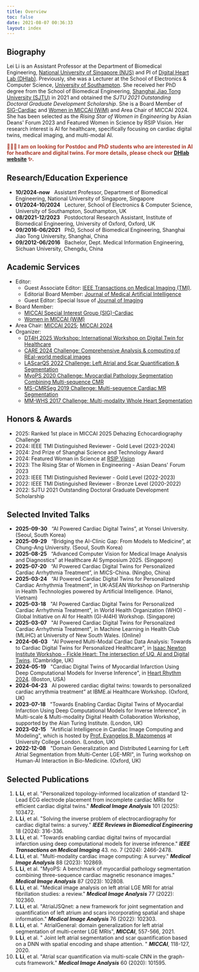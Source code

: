 ```yaml
---
title: Overview
toc: false
date: 2021-08-07 00:36:33
layout: index
---
```

## Biography

Lei Li is an Assistant Professor at the Department of Biomedical Engineering, [National University of Singapore (NUS)](https://cde.nus.edu.sg/bme/) and PI of [Digital Heart Lab (DHlab)](https://digitalheartlab.com/). Previously, she was a Lecturer at the School of Electronics & Computer Science, [University of Southampton](https://www.southampton.ac.uk/about/faculties-schools-departments/school-of-electronics-and-computer-science). She received her PhD degree from the School of Biomedical Engineering, [Shanghai Jiao Tong University (SJTU)](http://en.bme.sjtu.edu.cn/) in 2021 and obtained the *SJTU 2021 Outstanding Doctoral Graduate Development Scholarship*. She is a Board Member of [SIG-Cardiac](https://miccai.org/index.php/special-interest-groups/sig-cardiac/) and [Women in MICCAI (WiM)](https://miccai.org/index.php/about-miccai/women-in-miccai/) and Area Chair of MICCAI 2024. She has been selected as the *Rising Star of Women in Engineering* by Asian Deans' Forum 2023 and Featured Women in Science by RSIP Vision. Her research interest is AI for healthcare, specifically focusing on cardiac digital twins, medical imaging, and multi-modal AI.

<span style="color: #AB3A2A">**📢📢📢 I am on looking for Postdoc and PhD students who are interested in AI for heathcare and digital twins. For more details, please check our [DHlab website](https://digitalheartlab.com/joinus/) ✨.**  </span>

## Research/Education Experience

* **10/2024-now** &nbsp; Assistant Professor, Department of Biomedical Engineering, National University of Singapore, Singapore
* **01/2024-10/2024** &nbsp; Lecturer, School of Electronics & Computer Science, University of Southampton, Southampton, UK
* **08/2021-12/2023** &nbsp; Postdoctoral Research Assistant, Institute of Biomedical Engineering, University of Oxford, Oxford, UK
* **09/2016-06/2021** &nbsp; PhD, School of Biomedical Engineering, Shanghai Jiao Tong University, Shanghai, China
* **09/2012-06/2016** &nbsp; Bachelor, Dept. Medical Information Engineering, Sichuan University, Chengdu, China

## Academic Services

* Editor:
  * Guest Associate Editor: [IEEE Transactions on Medical Imaging (TMI)](https://ieeexplore.ieee.org/xpl/RecentIssue.jsp?punumber=42).
  * Editorial Board Member: [Journal of Medical Artificial Intelligence](https://jmai.amegroups.com/)
  * Guest Editor: Special Issue of [Journal of Imaging](https://www.mdpi.com/journal/jimaging/special_issues/2112PXP61G)
* Board Member:
  * [MICCAI Special Interest Group (SIG)-Cardiac](https://miccai.org/index.php/special-interest-groups/sig-cardiac/)
  * [Women in MICCAI (WiM)](http://www.miccai.org/about-miccai/women-in-miccai/)
* Area Chair: [MICCAI 2025](https://conferences.miccai.org/2025/en/); [MICCAI 2024](https://conferences.miccai.org/2024/en/)
* Organizer:
  * [DT4H 2025 Workshop: International Workshop on Digital Twin for Healthcare](https://digitaltwinforhealthcare.com)
  * [CARE 2024 Challenge: Comprehensive Analysis & computing of REal-world medical images](http://zmic.org.cn/care_2024/)
  * [LAScarQS 2022 Challenge: Left Atrial and Scar Quantification & Segmentation](https://zmiclab.github.io/projects/lascarqs22/)
  * [MyoPS 2020 Challenge: Myocardial Pathology Segmentation Combining Multi-sequence CMR](https://zmiclab.github.io/zxh/0/myops20/)
  * [MS-CMRSeg 2019 Challenge: Multi-sequence Cardiac MR Segmentation](https://zmiclab.github.io/zxh/0/mscmrseg19/)
  * [MM-WHS 2017 Challenge: Multi-modality Whole Heart Segmentation](https://zmiclab.github.io/zxh/0/mmwhs/)

## Honors & Awards

* 2025: Ranked 1st place in MICCAI 2025 Dehazing Echocardiography Challenge
* 2024: IEEE TMI Distinguished Reviewer - Gold Level (2023-2024)
* 2024: 2nd Prize of Shanghai Science and Technology Award
* 2024: Featured Woman in Science at [RSIP Vision](https://www.rsipvision.com/ComputerVisionNews-2024March/26/)
* 2023: The Rising Star of Women in Engineering - Asian Deans' Forum 2023
* 2023: IEEE TMI Distinguished Reviewer - Gold Level (2022-2023)
* 2022: IEEE TMI Distinguished Reviewer - Bronze Level (2020-2022)
* 2022: SJTU 2021 Outstanding Doctoral Graduate Development Scholarship

## Selected Invited Talks

* **2025-09-30** &nbsp; “AI Powered Cardiac Digital Twins”, at Yonsei University. (Seoul, South Korea)
* **2025-09-29** &nbsp; “Bridging the AI-Clinic Gap: From Models to Medicine”, at Chung-Ang University. (Seoul, South Korea)
* **2025-08-25** &nbsp; “Advanced Computer Vision for Medical Image Analysis and Diagnostics” at Healthcare AI Symposium 2025. (Singapore)
* **2025-07-20** &nbsp; “AI Powered Cardiac Digital Twins for Personalized Cardiac Arrhythmia Treatment”, in MICS-China. (Ningbo, China)
* **2025-03-24** &nbsp; “AI Powered Cardiac Digital Twins for Personalized Cardiac Arrhythmia Treatment”, in UK-ASEAN Workshop on Partnership in Health Technologies powered by Artificial Intelligence. (Hanoi, Vietnam)
* **2025-03-18** &nbsp; "AI Powered Cardiac Digital Twins for Personalized Cardiac Arrhythmia Treatment", in World Health Organization (WHO) - Global Initiative on AI for Health (GI-AI4H) Workshop. (Singapore)
* **2025-03-07** &nbsp; "AI Powered Cardiac Digital Twins for Personalized Cardiac Arrhythmia Treatment", in Machine Learning in Health Club (MLiHC) at University of New South Wales. (Online)
* **2024-06-03** &nbsp; "AI Powered Multi-Modal Cardiac Data Analysis: Towards to Cardiac Digital Twins for Personalized Healthcare", in [Isaac Newton Institute Workshop - Fickle Heart: The intersection of UQ, AI and Digital Twins](https://www.newton.ac.uk/event/fhtw02/). (Cambridge, UK)
* **2024-05-19** &nbsp; "Cardiac Digital Twins of Myocardial Infarction Using Deep Computational Models for Inverse Inference", in [Heart Rhythm 2024](https://heartrhythm.com/attend/heart-rhythm-2024). (Boston, USA)
* **2024-04-23** &nbsp; AI powered cardiac digital twins: towards to personalized cardiac arrythmia treatment” at IBME.ai Healthcare Workshop. (Oxford, UK)
* **2023-07-18** &nbsp; "Towards Enabling Cardiac Digital Twins of Myocardial Infarction Using Deep Computational Models for Inverse Inference", in Multi-scale & Multi-modality Digital Health Collaboration Workshop, supported by the Alan Turing Institute. (London, UK)
* **2023-02-15** &nbsp; "Artificial Intelligence in Cardiac Image Computing and Modeling", which is hosted by [Prof. Evangelos B. Mazomenos](https://www.ucl.ac.uk/surgical-robot-vision/evangelos-mazomenos) at University College London. (London, UK)
* **2022-12-08** &nbsp; "Domain Generalization and Distributed Learning for Left Atrial Segmentation from Multi-Center LGE-MRI", in Turing workshop on Human-AI Interaction in Bio-Medicine. (Oxford, UK)

## Selected Publications

1. **L Li**, et al. "Personalized topology-informed localization of standard 12-Lead ECG electrode placement from incomplete cardiac MRIs for efficient cardiac digital twins." ***Medical Image Analysis*** 101 (2025): 103472. 
2. **L Li**, et al. "Solving the inverse problem of electrocardiography for cardiac digital twins: a survey." ***IEEE Reviews in Biomedical Engineering*** 18 (2024): 316-336.
3. **L Li**, et al. "Towards enabling cardiac digital twins of myocardial infarction using deep computational models for inverse inference." ***IEEE Transactions on Medical Imaging*** 43. no. 7 (2024): 2466-2478.
4. **L Li**, et al. "Multi-modality cardiac image computing: A survey." ***Medical Image Analysis*** 88 (2023): 102869.
5. **L Li**, et al. "MyoPS: A benchmark of myocardial pathology segmentation combining three-sequence cardiac magnetic resonance images." ***Medical Image Analysis*** 87 (2023): 102808.
6. **L Li**, et al. "Medical image analysis on left atrial LGE MRI for atrial fibrillation studies: a review." ***Medical Image Analysis*** 77 (2022): 102360.
7. **L Li**, et al. "AtrialJSQnet: a new framework for joint segmentation and quantification of left atrium and scars incorporating spatial and shape information." ***Medical Image Analysis*** 76 (2022): 102303.
8. **L Li**, et al. " AtrialGeneral: domain generalization for left atrial segmentation of multi-center LGE MRIs", ***MICCAI***, 557-566, 2021.
9. **L Li**, et al. " Joint left atrial segmentation and scar quantification based on a DNN with spatial encoding and shape attention. " ***MICCAI***, 118-127, 2020.
10. **L Li**, et al. "Atrial scar quantification via multi-scale CNN in the graph-cuts framework." ***Medical Image Analysis*** 60 (2020): 101595.